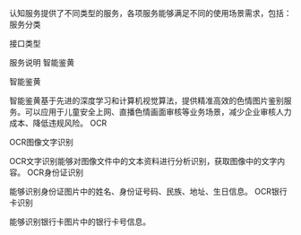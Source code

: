 认知服务提供了不同类型的服务，各项服务能够满足不同的使用场景需求，包括：
服务分类
 
接口类型
 
服务说明 智能鉴黄
 
智能鉴黄
 
智能鉴黄基于先进的深度学习和计算机视觉算法，提供精准高效的色情图片鉴别服务。可以应用于儿童安全上网、直播色情画面审核等业务场景，减少企业审核人力成本、降低违规风险。 OCR
 
OCR图像文字识别
 
OCR文字识别能够对图像文件中的文本资料进行分析识别，获取图像中的文字内容。 OCR身份证识别
 
能够识别身份证图片中的姓名、身份证号码、民族、地址、生日信息。 OCR银行卡识别
 
能够识别银行卡图片中的银行卡号信息。